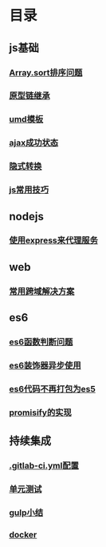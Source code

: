 <!-- --- -->
<!-- sidebar: false -->
<!-- --- -->

# 目录

## js基础 ##
### [Array.sort排序问题](./js/common/sort)
### [原型链继承](./js/common/prototype)
### [umd模板](./js/common/umd)
### [ajax成功状态](./js/common/ajax)
### [隐式转换](./js/common/equal)
### [js常用技巧](./js/common/skill)

## nodejs ##
### [使用express来代理服务](./js/nodejs/express)

## web ##
### [常用跨域解决方案](./web/cors)

## es6 ##
### [es6函数判断问题](./js/es6/func)
### [es6装饰器异步使用](./js/es6/descriptor)
### [es6代码不再打包为es5](./js/es6/es5)
### [promisify的实现](./js/es6/promisify)

## 持续集成
### [.gitlab-ci.yml配置](./cicd/gitlab.html)
### [单元测试](./cicd/test.html)
### [gulp小结](./cicd/gulp.html)
### [docker](./cicd/docker.html)

